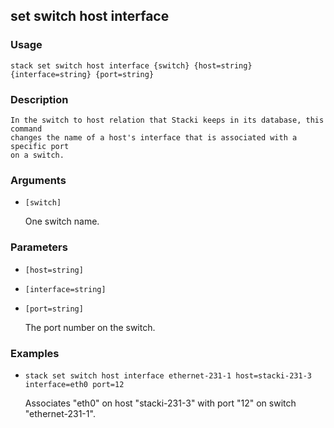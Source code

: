 ## set switch host interface

### Usage

`stack set switch host interface {switch} {host=string} {interface=string} {port=string}`

### Description


	In the switch to host relation that Stacki keeps in its database, this command
	changes the name of a host's interface that is associated with a specific port
	on a switch.

	

### Arguments

* `[switch]`

   One switch name.


### Parameters
* `[host=string]`
* `[interface=string]`
* `[port=string]`

   The port number on the switch.

### Examples

* `stack set switch host interface ethernet-231-1 host=stacki-231-3 interface=eth0 port=12`

   Associates "eth0" on host "stacki-231-3" with port "12" on switch "ethernet-231-1".



